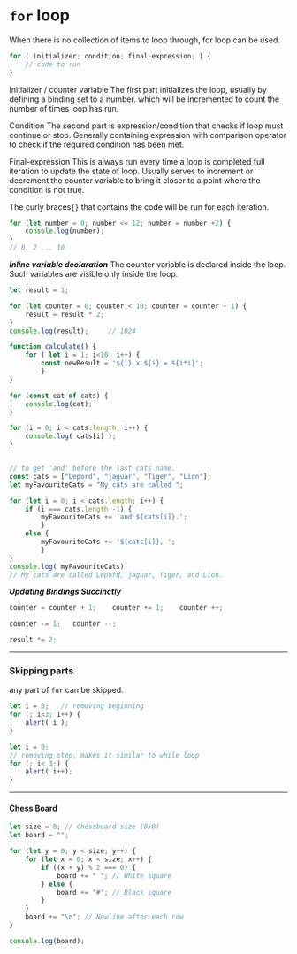 
# `for` loop

When there is no collection of items to loop through, for loop can be used.
```js
for ( initializer; condition; final-expression; ) {
	// code to run
}
```

Initializer / counter variable
	The first part initializes the loop, usually by defining a binding set to a number. which will be incremented to count the number of times loop has run. 

Condition
	The second part is expression/condition that checks if loop must continue or stop. Generally containing expression with comparison operator to check if the required condition has been met.

Final-expression
	This is always run every time a loop is completed full iteration to update the state of loop. Usually serves to increment or decrement the counter variable to bring it closer to a point where the condition is not true.

The curly braces`{}` that contains the code will be run for each iteration.

```js
for (let number = 0; number <= 12; number = number +2) {
	console.log(number);
}
// 0, 2 ... 10
```
***Inline variable declaration***
The counter variable is declared inside the loop. Such variables are visible only inside the loop. 
```js
let result = 1;

for (let counter = 0; counter < 10; counter = counter + 1) {
	result = result * 2;
}
console.log(result);     // 1024
````

```js
function calculate() {
	for ( let i = 1; i<10; i++) {
		const newResult = '${i} x ${i} = ${i*i}';
		}
}
```

```js
for (const cat of cats) {
	console.log(cat);
}

for (i = 0; i < cats.length; i++) {
	console.log( cats[i] );
}


// to get 'and' before the last cats name.
const cats = ["Lepord", "jaguar", "Tiger", "Lion"];
let myFavouriteCats = "My cats are called ";

for (let i = 0; i < cats.length; i++) {
	if (i === cats.length -1) {
		myFavouriteCats += 'and ${cats[i]}.';
		}
	else {
		myFavouriteCats += '${cats[i]}, ';
		}
}
console.log( myFavouriteCats);
// My cats are called Lepord, jaguar, Tiger, and Lion.
```

***Updating Bindings Succinctly***
```js
counter = counter + 1;    counter += 1;    counter ++;

counter -= 1;   counter --;

result *= 2;
```

___

### Skipping parts

any part of `for` can be skipped.
```js
let i = 0;   // removing beginning
for (; i<3; i++) {
	alert( i );
}
```

```js
let i = 0;
// removing step, makes it similar to while loop
for (; i< 3;) {
	alert( i++);
}
```


______

#### **Chess Board**
```js
let size = 8; // Chessboard size (8x8)
let board = "";

for (let y = 0; y < size; y++) {
    for (let x = 0; x < size; x++) {
        if ((x + y) % 2 === 0) {
            board += " "; // White square
        } else {
            board += "#"; // Black square
        }
    }
    board += "\n"; // Newline after each row
}

console.log(board);
```